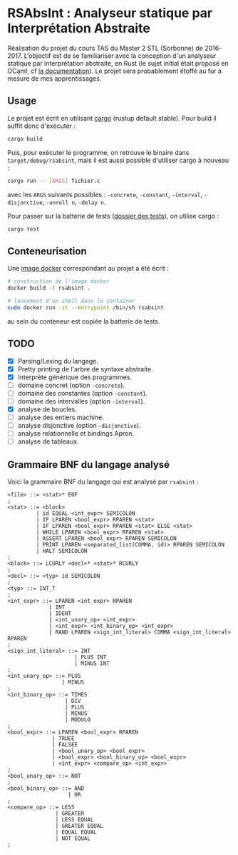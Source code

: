 # RSAbsInt : Analyseur statique par Interprétation Abstraite

Réalisation du projet du cours TAS du Master 2 STL (Sorbonne) de 2016-2017. L'objectif est de se familiariser avec la conception d'un analyseur statique par interprétation abstraite, en Rust (le sujet initial était proposé en OCaml, cf [la documentation](doc/sujet.pdf)).
Le projet sera probablement étoffé au fur à mesure de mes apprentissages.

## Usage

Le projet est écrit en utilisant [cargo](https://doc.rust-lang.org/cargo/) (rustup default stable). Pour build il suffit donc d'exécuter :
```bash
cargo build
```
Puis, pour exécuter le programme, on retrouve le binaire dans `target/debug/rsabsint`, mais il est aussi possible d'utiliser cargo à nouveau :
```bash
cargo run -- [ARGS] fichier.c
```
avec les `ARGS` suivants possibles : `-concrete`, `-constant`, `-interval`, `-disjonctive`, `-unroll n`, `-delay n`.

Pour passer sur la batterie de tests ([dossier des tests](test)), on utilise cargo :
```bash
cargo test
```

## Conteneurisation

Une [image docker](Dockerfile) correspondant au projet a été écrit :
```bash
# construction de l'image docker
docker build -t rsabsint .

# lancement d'un shell dans le container
sudo docker run -it --entrypoint /bin/sh rsabsint
```
au sein du conteneur est copiée la batterie de tests.

## TODO

- [x] Parsing/Lexing du langage.
- [x] Pretty printing de l'arbre de syntaxe abstraite.
- [x] Interprète générique des programmes.
- [ ] domaine concret (option `-concrete`).
- [ ] domaine des constantes (option `-constant`).
- [ ] domaine des intervalles (option `-interval`).
- [x] analyse de boucles.
- [ ] analyse des entiers machine.
- [ ] analyse disjonctive (option `-disjonctive`).
- [ ] analyse relationnelle et bindings Apron.
- [ ] analyse de tableaux.

## Grammaire BNF du langage analysé

Voici la grammaire BNF du langage qui est analysé par `rsabsint` :
```
<file> ::= <stat>* EOF
;
<stat> ::= <block>
         | id EQUAL <int_expr> SEMICOLON
         | IF LPAREN <bool_expr> RPAREN <stat>
         | IF LPAREN <bool_expr> RPAREN <stat> ELSE <stat>
         | WHILE LPAREN <bool_expr> RPAREN <stat>
         | ASSERT LPAREN <bool_expr> RPAREN SEMICOLON
         | PRINT LPAREN <separated_list(COMMA, id)> RPAREN SEMICOLON
         | HALT SEMICOLON
;
<block> ::= LCURLY <decl>* <stat>* RCURLY
;
<decl> ::= <typ> id SEMICOLON
;
<typ> ::= INT_T
;
<int_expr> ::= LPAREN <int_expr> RPAREN
             | INT
             | IDENT
             | <int_unary_op> <int_expr>
             | <int_expr> <int_binary_op> <int_expr>
             | RAND LPAREN <sign_int_literal> COMMA <sign_int_literal> RPAREN
;
<sign_int_literal> ::= INT
                     | PLUS INT
                     | MINUS INT
;
<int_unary_op> ::= PLUS
                 | MINUS
;
<int_binary_op> ::= TIMES
                  | DIV
                  | PLUS
                  | MINUS
                  | MODULO
;
<bool_expr> ::= LPAREN <bool_expr> RPAREN
              | TRUEE
              | FALSEE
              | <bool_unary_op> <bool_expr>
              | <bool_expr> <bool_binary_op> <bool_expr>
              | <int_expr> <compare_op> <int_expr>
;
<bool_unary_op> ::= NOT
;
<bool_binary_op> ::= AND
                   | OR
;
<compare_op> ::= LESS
               | GREATER
               | LESS EQUAL
               | GREATER EQUAL
               | EQUAL EQUAL
               | NOT EQUAL
;
```
